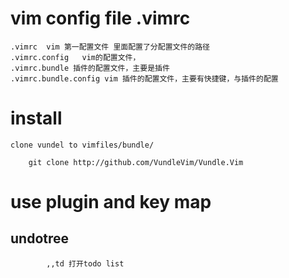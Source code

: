 # vim config file .vimrc
	.vimrc  vim 第一配置文件 里面配置了分配置文件的路径
	.vimrc.config 	vim的配置文件，
	.vimrc.bundle 插件的配置文件，主要是插件
	.vimrc.bundle.config vim 插件的配置文件，主要有快捷键，与插件的配置

# install 
	clone vundel to vimfiles/bundle/ 
```
	git clone http://github.com/VundleVim/Vundle.Vim
```

# use plugin and key map

## undotree

```
		,,td 打开todo list
```


